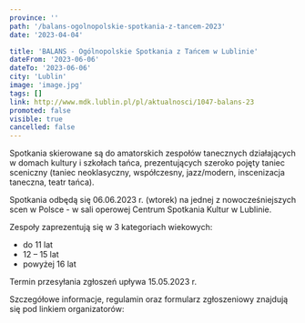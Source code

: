 ```yaml
---
province: ''
path: '/balans-ogolnopolskie-spotkania-z-tancem-2023'
date: '2023-04-04'

title: 'BALANS - Ogólnopolskie Spotkania z Tańcem w Lublinie'
dateFrom: '2023-06-06'
dateTo: '2023-06-06'
city: 'Lublin'
image: 'image.jpg'
tags: []
link: http://www.mdk.lublin.pl/pl/aktualnosci/1047-balans-23
promoted: false
visible: true
cancelled: false
---
```

Spotkania skierowane są do amatorskich zespołów tanecznych działających w domach kultury i szkołach tańca, prezentujących szeroko pojęty taniec sceniczny (taniec neoklasyczny, współczesny, jazz/modern, inscenizacja taneczna, teatr tańca).

Spotkania odbędą się 06.06.2023 r. (wtorek) na jednej z nowocześniejszych scen w Polsce  - w sali operowej Centrum Spotkania Kultur w Lublinie.

Zespoły zaprezentują się w 3 kategoriach wiekowych:
- do 11 lat
- 12 – 15 lat
- powyżej 16 lat

Termin przesyłania zgłoszeń upływa 15.05.2023 r.

Szczegółowe informacje, regulamin oraz formularz zgłoszeniowy znajdują się pod linkiem organizatorów:
